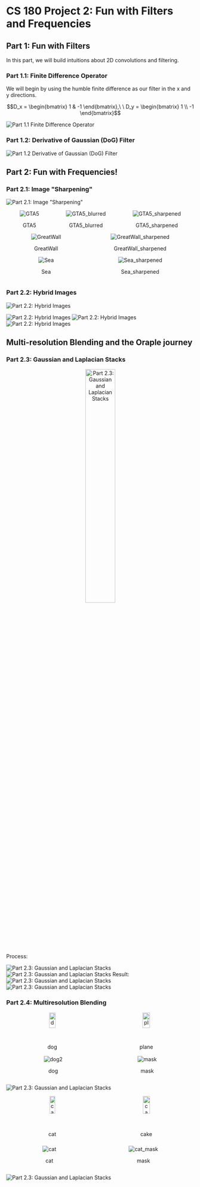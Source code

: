 # CS 180 Project 2: Fun with Filters and Frequencies

## Part 1: Fun with Filters
In this part, we will build intuitions about 2D convolutions and filtering.

### Part 1.1: Finite Difference Operator

We will begin by using the humble finite difference as our filter in the x and y directions.

$$D_x = \begin{bmatrix}
1 & -1
\end{bmatrix},\ \ 
D_y = \begin{bmatrix}
1 \\
-1
\end{bmatrix}$$

![Part 1.1 Finite Difference Operator](project2_data/part1_1.png)

### Part 1.2: Derivative of Gaussian (DoG) Filter
![Part 1.2 Derivative of Gaussian (DoG) Filter](project2_data/part1_2.png)


## Part 2: Fun with Frequencies!

### Part 2.1: Image "Sharpening"
![Part 2.1: Image "Sharpening"](project2_data/taj.png)
<div style="display: flex; justify-content: space-around;">
    <div style="text-align: center;">
        <img src="project2_data/2_1/GTA5.jpg" alt="GTA5"/>
        <p>GTA5</p>
    </div>
    <div style="text-align: center;">
        <img src="project2_data/2_1/GTA5_blurred.jpg" alt="GTA5_blurred"/>
        <p>GTA5_blurred</p>
    </div>
    <div style="text-align: center;">
        <img src="project2_data/2_1/GTA5_sharpened.jpg" alt="GTA5_sharpened"/>
        <p>GTA5_sharpened</p>
    </div>
</div>

<div style="display: flex; justify-content: space-around;">
    <div style="text-align: center;">
        <img src="project2_data/2_1/GreatWall.jpg" alt="GreatWall"/>
        <p>GreatWall</p>
    </div>
    <div style="text-align: center;">
        <img src="project2_data/2_1/GreatWall_sharpened.jpg" alt="GreatWall_sharpened"/>
        <p>GreatWall_sharpened</p>
    </div>
</div>

<div style="display: flex; justify-content: space-around;">
    <div style="text-align: center;">
        <img src="project2_data/2_1/Sea.jpg" alt="Sea"/>
        <p>Sea</p>
    </div>
    <div style="text-align: center;">
        <img src="project2_data/2_1/Sea_sharpened.jpg" alt="Sea_sharpened"/>
        <p>Sea_sharpened</p>
    </div>
</div>

### Part 2.2: Hybrid Images
![Part 2.2: Hybrid Images](project2_data/2_2/1.png)

![Part 2.2: Hybrid Images](project2_data/2_2/2.png)
![Part 2.2: Hybrid Images](project2_data/2_2/3.png)
![Part 2.2: Hybrid Images](project2_data/2_2/4.png)


## Multi-resolution Blending and the Oraple journey

### Part 2.3: Gaussian and Laplacian Stacks

<div style="text-align: center;">
    <img src="project2_data/2_3/mask.png" alt="Part 2.3: Gaussian and Laplacian Stacks" style="width: 40%;"/>
</div>
Process:

![Part 2.3: Gaussian and Laplacian Stacks](project2_data/2_3/laplacian_apple.png)
![Part 2.3: Gaussian and Laplacian Stacks](project2_data/2_3/laplacian_orange.png)
Result:
![Part 2.3: Gaussian and Laplacian Stacks](project2_data/2_3/process.png)
![Part 2.3: Gaussian and Laplacian Stacks](project2_data/2_3/final.png)

### Part 2.4: Multiresolution Blending
<div style="display: flex; justify-content: space-around;">
    <div style="text-align: center;">
        <img src="project2_data/2_4/dog.png" alt="dog" style="width: 60%;"/>
        <p>dog</p>
    </div>
    <div style="text-align: center;">
        <img src="project2_data/2_4/plane.jpg" alt="plane" style="width: 60%;"/>
        <p>plane</p>
    </div>
</div>
<div style="display: flex; justify-content: space-around;">
    <div style="text-align: center;">
        <img src="project2_data/2_4/dog2.png" alt="dog2"/>
        <p>dog</p>
    </div>
    <div style="text-align: center;">
        <img src="project2_data/2_4/mask.png" alt="mask"/>
        <p>mask</p>
    </div>
</div>

![Part 2.3: Gaussian and Laplacian Stacks](project2_data/2_4/dog_plane.png)


<div style="display: flex; justify-content: space-around;">
    <div style="text-align: center;">
        <img src="project2_data/2_4/cat2.jpg" alt="cat" style="width: 60%;"/>
        <p>cat</p>
    </div>
    <div style="text-align: center;">
        <img src="project2_data/2_4/cake.jpg" alt="cake" style="width: 60%;"/>
        <p>cake</p>
    </div>
</div>
<div style="display: flex; justify-content: space-around;">
    <div style="text-align: center;">
        <img src="project2_data/2_4/cat2_2.png" alt="cat"/>
        <p>cat</p>
    </div>
    <div style="text-align: center;">
        <img src="project2_data/2_4/cat_mask.png" alt="cat_mask"/>
        <p>mask</p>
    </div>
</div>

![Part 2.3: Gaussian and Laplacian Stacks](project2_data/2_4/cat_cake.png)